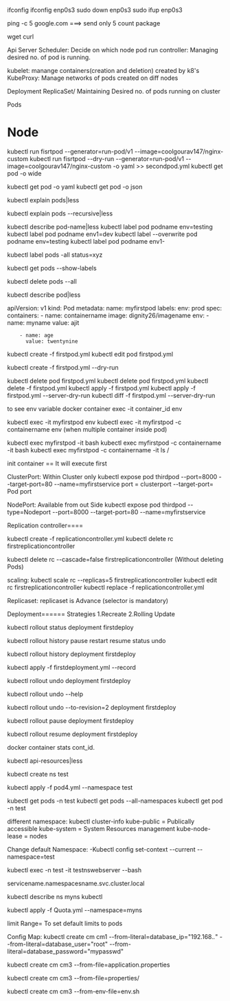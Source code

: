ifconfig
ifconfig enp0s3
sudo down enp0s3
sudo ifup enp0s3

ping -c 5 google.com  ===> send only 5 count package

wget 
curl




Api Server 
Scheduler: Decide on which node pod run
controller: Managing desired no. of pod is running.

kubelet: manange containers(creation and deletion) created by k8's
KubeProxy: Manage networks of pods created on diff nodes
 
 
Deployment
ReplicaSet/
Maintaining Desired no. of pods running on cluster


Pods

Node
===========================================================
kubectl run fisrtpod --generator=run-pod/v1 --image=coolgourav147/nginx-custom
kubectl run fisrtpod --dry-run --generator=run-pod/v1 --image=coolgourav147/nginx-custom -o yaml >> secondpod.yml
kubectl get pod -o wide

kubectl get pod -o yaml
kubectl get pod -o json

kubectl explain pods|less

kubectl explain pods --recursive|less

kubectl describe pod-name|less
kubectl label pod podname env=testing
kubectl label pod podname env1=dev
kubectl label --overwrite pod podname env=testing
kubectl label pod podname env1-

kubectl label pods -all status=xyz

kubectl get pods --show-labels

kubectl delete pods --all

kubectl describe pod|less


apiVersion: v1
kind: Pod
metadata:
  name: myfirstpod
  labels:
    env: prod
spec:
  containers:
    - name: containername
      image: dignity26/imagename
      env:
        - name: myname
          value: ajit

        - name: age
          value: twentynine



kubectl create -f firstpod.yml
kubectl edit pod firstpod.yml

kubectl create -f firstpod.yml --dry-run

kubectl delete pod firstpod.yml
kubectl delete pod firstpod.yml
kubectl delete -f firstpod.yml
kubectl apply -f firstpod.yml
kubectl apply -f firstpod.yml --server-dry-run
kubectl diff -f firstpod.yml --server-dry-run

to see env variable
docker container exec -it container_id env

kubectl exec -it myfirstpod env
kubectl exec -it myfirstpod -c containername env  (when multiple container inside pod)

kubectl exec myfirstpod -it bash
kubectl exec myfirstpod -c containername -it bash
kubectl exec myfirstpod -c containername -it ls /


init container == It will execute first

ClusterPort: Within Cluster only
kubectl expose pod thirdpod --port=8000 --target-port=80 --name=myfirstservice
port = clusterport
--target-port= Pod port

NodePort: Available from out Side
kubectl expose pod thirdpod --type=Nodeport --port=8000 --target-port=80 --name=myfirstservice


Replication controller====

kubectl create -f replicationcontroller.yml
kubectl delete rc firstreplicationcontroller

kubectl delete rc --cascade=false firstreplicationcontroller (Without deleting Pods)

scaling:
kubectl scale rc --replicas=5 firstreplicationcontroller
kubectl edit rc firstreplicationcontroller
kubectl replace -f replicationcontroller.yml

Replicaset: 
replicaset is Advance (selector is mandatory)

Deployment======
Strategies
1.Recreate 
2.Rolling Update


kubectl rollout status deployment firstdeploy

kubectl rollout 
history  pause restart resume status undo 


kubectl rollout history deployment firstdeploy

kubectl apply -f firstdeployment.yml --record

kubectl rollout undo deployment firstdeploy

kubectl rollout undo --help 


kubectl rollout undo --to-revision=2 deployment firstdeploy

kubectl rollout pause deployment firstdeploy

kubectl rollout resume deployment firstdeploy

docker container stats cont_id.

kubectl api-resources|less

kubectl create ns test

kubectl apply -f pod4.yml --namespace test

kubectl get pods -n test
kubectl get pods --all-namespaces
kubectl get pod -n test

different namespace:
kubectl cluster-info
kube-public = Publically accessible
kube-system = System Resources management
kube-node-lease = nodes

Change default Namespace:
-Kubectl config set-context --current --namespace=test

kubectl exec -n test -it testnswebserver --bash

servicename.namespacesname.svc.cluster.local

kubectl describe ns myns
kubectl 

kubectl apply -f Quota.yml --namespace=myns

limit Range= To set default limits to pods

Config Map:
kubectl create cm cm1 --from-literal=database_ip="192.168.*.*" --from-literal=database_user="root" --from-literal=database_password="mypasswd" 

kubectl create cm cm3 --from-file=application.properties

kubectl create cm cm3 --from-file=properties/

kubectl create cm cm3 --from-env-file=env.sh






